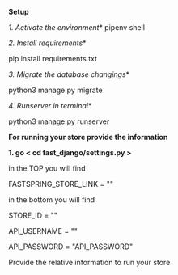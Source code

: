 
**Setup**



*1. Activate the environment**
pipenv shell

*2. Install requirements**

pip install requirements.txt

*3. Migrate the database changings**

python3 manage.py migrate

*4. Runserver in terminal**

python3 manage.py runserver


**For running your store provide the information**

**1. go < cd fast_django/settings.py >**

in the TOP you will find 

FASTSPRING_STORE_LINK = "<YOUR POPUP STOREFRONT LINK>"


in the bottom you will find 

STORE_ID = "<YOUR STORE ID>"

API_USERNAME = "<API USERNAME>"

API_PASSWORD = "API_PASSWORD"

 
Provide the relative information to run your store



